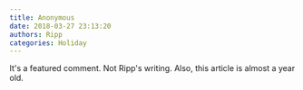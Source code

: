 ```yaml
---
title: Anonymous
date: 2018-03-27 23:13:20
authors: Ripp
categories: Holiday
---
```


 It's a featured comment. Not Ripp's writing. Also, this article is almost a year old.